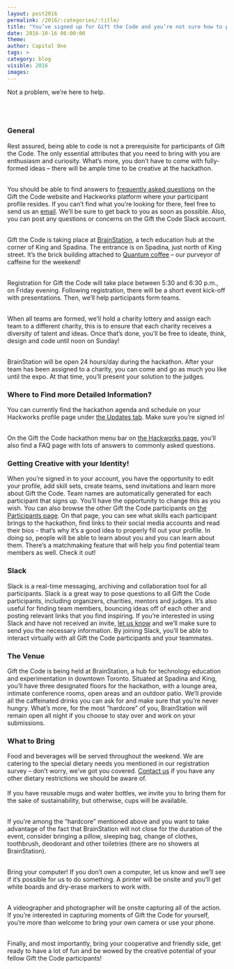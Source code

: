 ```yaml
---
layout: post2016
permalink: /2016/:categories/:title/
title: "You’ve signed up for Gift the Code and you’re not sure how to prepare."
date: 2016-10-16 06:00:00
theme:
author: Capital One
tags: >
category: blog
visible: 2016
images:
---
```

Not a problem, we’re here to help.
<!--more-->
<br />
<br />
<h3>General</h3>
Rest assured, being able to code is not a prerequisite for participants of Gift the Code. The only essential attributes that you need to bring with you are enthusiasm and curiosity. 
What’s more, you don’t have to come with fully-formed ideas – there will be ample time to be creative at the hackathon.
<br />
<br />

You should be able to find answers to <a href="https://www.hackworks.com/giftthecode/faq" target="_blank">frequently asked questions</a> on the Gift the Code website and Hackworks platform 
where your participant profile resides. If you can’t find what you’re looking for there, feel free to send us an <a href="mailto:giftthecode@hackworks.com">email</a>. We’ll be sure to get 
back to you as soon as possible. Also, you can post any questions or concerns on the Gift the Code Slack account. 
<br />
<br />

Gift the Code is taking place at <a href="https://brainstation.io/" target="_blank">BrainStation</a>, a tech education hub at the corner of King and Spadina. The entrance is on Spadina, 
just north of King street. It’s the brick building attached to <a href="http://www.quantumcoffee.io/" target="_blank">Quantum coffee</a> – our purveyor of caffeine for the weekend!
<br />
<br />

Registration for Gift the Code will take place between 5:30 and 6:30 p.m., on Friday evening. Following registration, there will be a short event kick-off with presentations. 
Then, we’ll help participants form teams. 
<br />
<br />

When all teams are formed, we’ll hold a charity lottery and assign each team to a different charity, this is to ensure that each charity receives a diversity of talent and ideas. Once that’s 
done, you’ll be free to ideate, think, design and code until noon on Sunday!
<br />
<br />

BrainStation will be open 24 hours/day during the hackathon. After your team has been assigned to a charity, you can come and go as much you like until the expo. At that time, you’ll 
present your solution to the judges. 
<br />
<h3>Where to Find more Detailed Information?</h3>
You can currently find the hackathon agenda and schedule on your Hackworks profile page under <a href="https://www.hackworks.com/giftthecode/updates" target="_blank">the Updates tab</a>. Make sure you’re signed in! 
<br />
<br />

On the Gift the Code hackathon menu bar on <a href="https://www.hackworks.com/giftthecode" target="_blank">the Hackworks page</a>, you’ll also find a FAQ page with lots of answers to commonly asked questions.
<br />
<h3>Getting Creative with your Identity!</h3>

When you’re signed in to your account, you have the opportunity to edit your profile, add skill sets, create teams, send invitations and learn more about Gift the Code. Team names 
are automatically generated for each participant that signs up. You’ll have the opportunity to change this as you wish. You can also browse the other Gift the Code 
participants on <a href="https://www.hackworks.com/giftthecode/participants" target="_blank">the Participants page</a>. On that page, you can see what skills each participant 
brings to the hackathon, find links to their social media accounts and read their bios - that’s why it’s a good idea to properly fill out your profile. In doing so, people 
will be able to learn about you and you can learn about them. There’s a matchmaking feature that will help you find potential team members as well. Check it out!
<br />
<h3>Slack</h3>
Slack is a real-time messaging, archiving and collaboration tool for all participants. Slack is a great way to pose questions to all Gift the Code participants, including organizers, 
charities, mentors and judges. It’s also useful for finding team members, bouncing ideas off of each other and posting relevant links that you find inspiring. 
If you’re interested in using Slack and have not received an invite, <a href="mailto:giftthecode@hackworks.com">let us know</a> and we’ll make sure to send you the necessary information. 
By joining Slack, you’ll be able to interact virtually with all Gift the Code participants and your teammates.
<br />
<h3>The Venue</h3>

Gift the Code is being held at BrainStation, a hub for technology education and experimentation in downtown Toronto. Situated at Spadina and King, you’ll have three designated 
floors for the hackathon, with a lounge area, intimate conference rooms, open areas and an outdoor patio. We’ll provide all the caffeinated drinks you can ask for and make sure that 
you’re never hungry. What’s more, for the most “hardcore” of you, BrainStation will remain open all night if you choose to stay over and work on your submissions.
<br />
<h3>What to Bring</h3>

Food and beverages will be served throughout the weekend. We are catering to the special dietary needs you mentioned in our registration survey – don’t worry, we’ve got you covered. 
<a href="mailto:giftthecode@hackworks.com">Contact us</a> if you have any other dietary restrictions we should be aware of.
<br />
<br />
If you have reusable mugs and water bottles, we invite you to bring them for the sake of sustainability, but otherwise, cups will be available.
<br />
<br />

If you’re among the “hardcore” mentioned above and you want to take advantage of the fact that BrainStation will not close for the duration of the event, consider bringing a pillow, sleeping bag, change of clothes, toothbrush, deodorant and other toiletries (there are no showers at BrainStation).
<br />
<br />

Bring your computer! If you don’t own a computer, let us know and we’ll see if it’s possible for us to do something. A printer will be onsite and you’ll get white boards and dry-erase markers to work with. 
<br />
<br />

A videographer and photographer will be onsite capturing all of the action. If you’re interested in capturing moments of Gift the Code for yourself, you’re more than welcome to bring your own camera or use your phone.
<br />
<br />

Finally, and most importantly, bring your cooperative and friendly side, get ready to have a lot of fun and be wowed by the creative potential of your fellow Gift the Code participants!

